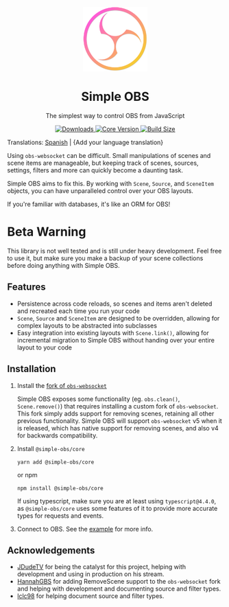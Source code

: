 <p align="center">
<img src="website/static/img/logo.png" alt="Simple OBS logo" height="150"/>
</p>

<h1 align="center">Simple OBS</h1>
<p align="center">The simplest way to control OBS from JavaScript</p>

<p align="center">
<a href="https://www.npmjs.com/package/@simple-obs/core">
   <img src="https://img.shields.io/npm/dt/simple-obs?style=flat&colorA=000000&colorB=000000" alt="Downloads">
</a>
<a href="https://www.npmjs.com/package/@simple-obs/core">
   <img src="https://img.shields.io/npm/v/@simple-obs/core?label=core&style=flat&colorA=000000&colorB=000000" alt="Core Version">
</a>
<a href="https://bundlephobia.com/result?p=@simple-obs/core">
   <img src="https://img.shields.io/bundlephobia/min/@simple-obs/core?label=bundle%20size&style=flat&colorA=000000&colorB=000000" alt="Build Size">
</a>
</p>

Translations: [Spanish](translations/README_es.md) | {Add your language translation}

Using `obs-websocket` can be difficult. Small manipulations of scenes and scene items are manageable, but keeping track of scenes, sources, settings, filters and more can quickly become a daunting task.

Simple OBS aims to fix this. By working with `Scene`, `Source`, and `SceneItem` objects, you can have unparalleled control over your OBS layouts.

If you're familiar with databases, it's like an ORM for OBS!

# Beta Warning

This library is not well tested and is still under heavy development. Feel free to use it, but make sure you make a backup of your scene collections before doing anything with Simple OBS.

## Features

- Persistence across code reloads, so scenes and items aren't deleted and recreated each time you run your code
- `Scene`, `Source` and `SceneItem` are designed to be overridden, allowing for complex layouts to be abstracted into subclasses
- Easy integration into existing layouts with `Scene.link()`, allowing for incremental migration to Simple OBS without handing over your entire layout to your code

## Installation

1. Install the [fork of `obs-websocket`](https://github.com/MemedowsTeam/obs-websocket/releases)

   Simple OBS exposes some functionality (eg. `obs.clean()`, `Scene.remove()`) that requires installing a custom fork of `obs-websocket`. This fork simply adds support for removing scenes, retaining all other previous functionality. Simple OBS will support `obs-websocket` v5 when it is released, which has native support for removing scenes, and also v4 for backwards compatibility.

2. Install `@simple-obs/core`

   ```
   yarn add @simple-obs/core
   ```

   or npm

   ```
   npm install @simple-obs/core
   ```

   If using typescript, make sure you are at least using `typescript@4.4.0`, as `@simple-obs/core` uses some features of it to provide more accurate types for requests and events.

3. Connect to OBS. See the [example](https://github.com/Brendonovich/simple-obs/blob/master/packages/core/example/index.ts) for more info.

## Acknowledgements

- [JDudeTV](https://twitch.tv/jdudetv) for being the catalyst for this project, helping with development and using in production on his stream.
- [HannahGBS](https://twitter.com/hannah_gbs) for adding RemoveScene support to the `obs-websocket` fork and helping with development and documenting source and filter types.
- [lclc98](https://github.com/lclc98) for helping document source and filter types.
